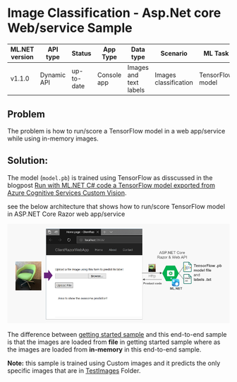 # Image Classification - Asp.Net core Web/service Sample

| ML.NET version | API type          | Status                        | App Type    | Data type | Scenario            | ML Task                   | Algorithms                  |
|----------------|-------------------|-------------------------------|-------------|-----------|---------------------|---------------------------|-----------------------------|
| v1.1.0           | Dynamic API | up-to-date | Console app | Images and text labels | Images classification | TensorFlow model  | DeepLearning model |


## Problem
The problem is how to run/score a TensorFlow model in a web app/service while using in-memory images. 

## Solution:
The model (`model.pb`) is trained using TensorFlow as disscussed in the blogpost [Run with ML.NET C# code a TensorFlow model exported from Azure Cognitive Services Custom Vision](https://devblogs.microsoft.com/cesardelatorre/run-with-ml-net-c-code-a-tensorflow-model-exported-from-azure-cognitive-services-custom-vision/).

see the below architecture that shows how to run/score TensorFlow model in ASP.NET Core Razor web app/service

![](docs/scenario-architecture.png)


The difference between [getting started sample](https://github.com/dotnet/machinelearning-samples/tree/master/samples/csharp/getting-started/DeepLearning_ImageClassification_TensorFlow) and this end-to-end sample is that the images are loaded from  **file** in getting started sample where as the images are loaded from **in-memory** in this end-to-end sample.

**Note:**  this sample is trained using Custom images and it predicts the only specific images that are in [TestImages](./TestImages) Folder.

